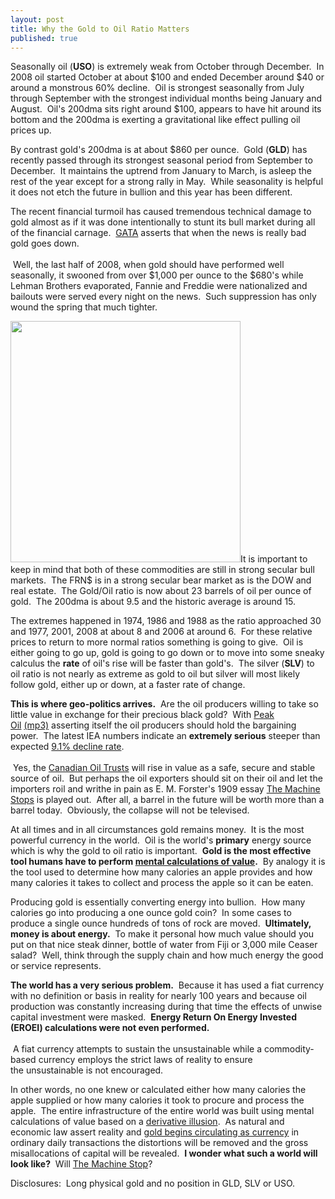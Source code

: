```yaml
---
layout: post
title: Why the Gold to Oil Ratio Matters
published: true
---
```

<p>Seasonally oil (<strong>USO</strong>) is extremely weak from October through December.  In 2008 oil started October at about $100 and ended December around $40 or around a monstrous 60% decline.  Oil is strongest seasonally from July through September with the strongest individual months being January and August.  Oil's 200dma sits right around $100, appears to have hit around its bottom and the 200dma is exerting a gravitational like effect pulling oil prices up.</p>
<p>By contrast gold's 200dma is at about $860 per ounce.  Gold (<strong>GLD</strong>) has recently passed through its strongest seasonal period from September to December.  It maintains the uptrend from January to March, is asleep the rest of the year except for a strong rally in May.  While seasonality is helpful it does not etch the future in bullion and this year has been different.</p>
<p>The recent financial turmoil has caused tremendous technical damage to gold almost as if it was done intentionally to stunt its bull market during all of the financial carnage.  <a href="http://www.runtogold.com/2005/09/goldrush-21/" target="_blank">GATA</a> asserts that when the news is really bad gold goes down.<br/><br/>  Well, the last half of 2008, when gold should have performed well seasonally, it swooned from over $1,000 per ounce to the $680's while Lehman Brothers evaporated, Fannie and Freddie were nationalized and bailouts were served every night on the news.  Such suppression has only wound the spring that much tighter.</p>
<p><a href="http://www.runtogold.com/goldmoney" target="_blank"><img class="alignright" title="Gold to Oil Ratio on December 28 2008" src="{{ site.baseurl }}/images/gordec28.jpg" alt="" width="368" height="386" /></a>It is important to keep in mind that both of these commodities are still in strong secular bull markets.  The FRN$ is in a strong secular bear market as is the DOW and real estate.  The Gold/Oil ratio is now about 23 barrels of oil per ounce of gold.  The 200dma is about 9.5 and the historic average is around 15.</p>
<p>The extremes happened in 1974, 1986 and 1988 as the ratio approached 30 and 1977, 2001, 2008 at about 8 and 2006 at around 6.  For these relative prices to return to more normal ratios something is going to give.  Oil is either going to go up, gold is going to go down or to move into some sneaky calculus the <strong>rate</strong> of oil's rise will be faster than gold's.  The silver (<strong>SLV</strong>) to oil ratio is not nearly as extreme as gold to oil but silver will most likely follow gold, either up or down, at a faster rate of change.</p>
<p><strong>This is where geo-politics arrives.</strong>  Are the oil producers willing to take so little value in exchange for their precious black gold?  With <a href="http://www.runtogold.com/2006/09/peak-oil-theory/" target="_blank">Peak Oil</a> <a href="http://runtogold.com/sounds/MattSavinar.mp3">(mp3)</a> asserting itself the oil producers should hold the bargaining power.  The latest IEA numbers indicate an <strong>extremely serious</strong> steeper than expected <a href="http://www.ft.com/cms/s/0/0830883c-a55b-11dd-b4f5-000077b07658.html?nclick_check=1" target="_blank">9.1% decline rate</a>. <br/><br/> Yes, the <a href="http://www.runtogold.com/2008/12/canadian-royalty-trusts-look-cheap/" target="_blank">Canadian Oil Trusts</a> will rise in value as a safe, secure and stable source of oil.  But perhaps the oil exporters should sit on their oil and let the importers roil and writhe in pain as E. M. Forster's 1909 essay <a href="http://www.runtogold.com/2006/12/the-machine-stops-by-e-m-forster/" target="_blank">The Machine Stops</a> is played out.  After all, a barrel in the future will be worth more than a barrel today.  Obviously, the collapse will not be televised.</p>
<p>At all times and in all circumstances gold remains money.  It is the most powerful currency in the world.  Oil is the world's <strong>primary</strong> energy source which is why the gold to oil ratio is important.  <strong>Gold is the most effective tool humans have to perform <a href="http://www.runtogold.com/2008/08/value-calculation/" target="_blank">mental calculations of value</a></strong><strong>.</strong>  By analogy it is the tool used to determine how many calories an apple provides and how many calories it takes to collect and process the apple so it can be eaten.</p>
<p>Producing gold is essentially converting energy into bullion.  How many calories go into producing a one ounce gold coin?  In some cases to produce a single ounce hundreds of tons of rock are moved.  <strong>Ultimately, money is about energy.</strong>  To make it personal how much value should you put on that nice steak dinner, bottle of water from Fiji or 3,000 mile Ceaser salad?  Well, think through the supply chain and how much energy the good or service represents.</p>
<p><strong>The world has a very serious problem.</strong>  Because it has used a fiat currency with no definition or basis in reality for nearly 100 years and because oil production was constantly increasing during that time the effects of unwise capital investment were masked.  <strong>Energy Return On Energy Invested (EROEI) calculations were not even performed.</strong> <br/><br/> A fiat currency attempts to sustain the unsustainable while a commodity-based currency employs the strict laws of reality to ensure the unsustainable is not encouraged.</p>
<p><strong></strong>In other words, no one knew or calculated either how many calories the apple supplied or how many calories it took to procure and process the apple.  The entire infrastructure of the entire world was built using mental calculations of value based on a <a href="http://www.runtogold.com/2008/10/derivative-illusion/" target="_blank">derivative illusion</a>.  As natural and economic law assert reality and <a href="http://www.runtogold.com/goldmoney" target="_blank">gold begins circulating as currency</a> in ordinary daily transactions the distortions will be removed and the gross misallocations of capital will be revealed.  <strong>I wonder what such a world will look like?</strong>  Will <a href="http://www.runtogold.com/2006/12/the-machine-stops-by-e-m-forster/" target="_blank">The Machine Stop</a>?</p>
<p>Disclosures:  Long physical gold and no position in GLD, SLV or USO.</p>
